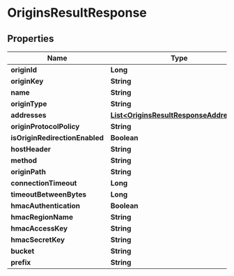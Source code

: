 

# OriginsResultResponse


## Properties

| Name | Type | Description | Notes |
|------------ | ------------- | ------------- | -------------|
|**originId** | **Long** |  |  [optional] |
|**originKey** | **String** |  |  [optional] |
|**name** | **String** |  |  |
|**originType** | **String** |  |  [optional] |
|**addresses** | [**List&lt;OriginsResultResponseAddresses&gt;**](OriginsResultResponseAddresses.md) |  |  [optional] |
|**originProtocolPolicy** | **String** |  |  [optional] |
|**isOriginRedirectionEnabled** | **Boolean** |  |  [optional] |
|**hostHeader** | **String** |  |  [optional] |
|**method** | **String** |  |  [optional] |
|**originPath** | **String** |  |  [optional] |
|**connectionTimeout** | **Long** |  |  [optional] |
|**timeoutBetweenBytes** | **Long** |  |  [optional] |
|**hmacAuthentication** | **Boolean** |  |  [optional] |
|**hmacRegionName** | **String** |  |  [optional] |
|**hmacAccessKey** | **String** |  |  [optional] |
|**hmacSecretKey** | **String** |  |  [optional] |
|**bucket** | **String** |  |  [optional] |
|**prefix** | **String** |  |  [optional] |



